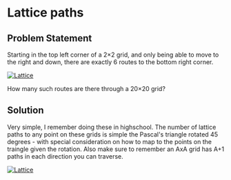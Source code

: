 # Lattice paths

## Problem Statement

Starting in the top left corner of a 2×2 grid, and only being able to move to the right and down, there are exactly 6 routes to the bottom right corner.

<a href="https://projecteuler.net/project/images/p015.gif" target="_blank"><img src="https://projecteuler.net/project/images/p015.gif" title="Lattice" /></a>

How many such routes are there through a 20×20 grid?

## Solution
Very simple, I remember doing these in highschool. The number of lattice paths to any point on these grids is simple the Pascal's triangle rotated 45 degrees - with special consideration on how to map to the points on the traingle given the rotation. Also make sure to remember an AxA grid has A+1 paths in each direction you can traverse.

<a href="https://github.com/AncientAbysswalker/Projekt-Euler/blob/master/Euler%20Projekt%20015%20-%20Lattice%20paths/Example.png?raw=true" target="_blank"><img src="https://github.com/AncientAbysswalker/Projekt-Euler/blob/master/Euler%20Projekt%20015%20-%20Lattice%20paths/Example.png?raw=true" title="Lattice" /></a>
